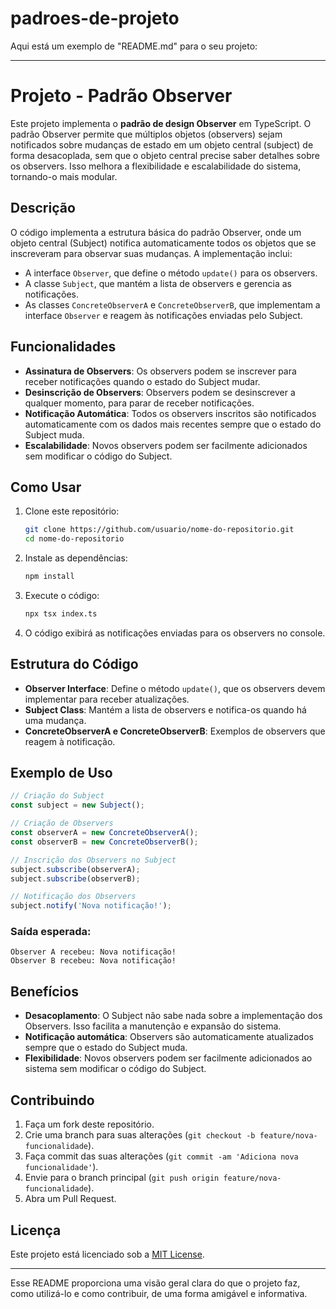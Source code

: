# padroes-de-projeto

Aqui está um exemplo de "README.md" para o seu projeto:

---

# Projeto - Padrão Observer

Este projeto implementa o **padrão de design Observer** em TypeScript. O padrão Observer permite que múltiplos objetos (observers) sejam notificados sobre mudanças de estado em um objeto central (subject) de forma desacoplada, sem que o objeto central precise saber detalhes sobre os observers. Isso melhora a flexibilidade e escalabilidade do sistema, tornando-o mais modular.

## Descrição

O código implementa a estrutura básica do padrão Observer, onde um objeto central (Subject) notifica automaticamente todos os objetos que se inscreveram para observar suas mudanças. A implementação inclui:

- A interface `Observer`, que define o método `update()` para os observers.
- A classe `Subject`, que mantém a lista de observers e gerencia as notificações.
- As classes `ConcreteObserverA` e `ConcreteObserverB`, que implementam a interface `Observer` e reagem às notificações enviadas pelo Subject.

## Funcionalidades

- **Assinatura de Observers**: Os observers podem se inscrever para receber notificações quando o estado do Subject mudar.
- **Desinscrição de Observers**: Observers podem se desinscrever a qualquer momento, para parar de receber notificações.
- **Notificação Automática**: Todos os observers inscritos são notificados automaticamente com os dados mais recentes sempre que o estado do Subject muda.
- **Escalabilidade**: Novos observers podem ser facilmente adicionados sem modificar o código do Subject.

## Como Usar

1. Clone este repositório:

   ```bash
   git clone https://github.com/usuario/nome-do-repositorio.git
   cd nome-do-repositorio
   ```

2. Instale as dependências:

   ```bash
   npm install
   ```

3. Execute o código:

   ```bash
   npx tsx index.ts
   ```

4. O código exibirá as notificações enviadas para os observers no console.

## Estrutura do Código

- **Observer Interface**: Define o método `update()`, que os observers devem implementar para receber atualizações.
- **Subject Class**: Mantém a lista de observers e notifica-os quando há uma mudança.
- **ConcreteObserverA e ConcreteObserverB**: Exemplos de observers que reagem à notificação.

## Exemplo de Uso

```typescript
// Criação do Subject
const subject = new Subject();

// Criação de Observers
const observerA = new ConcreteObserverA();
const observerB = new ConcreteObserverB();

// Inscrição dos Observers no Subject
subject.subscribe(observerA);
subject.subscribe(observerB);

// Notificação dos Observers
subject.notify('Nova notificação!');
```

### Saída esperada:
```
Observer A recebeu: Nova notificação!
Observer B recebeu: Nova notificação!
```

## Benefícios

- **Desacoplamento**: O Subject não sabe nada sobre a implementação dos Observers. Isso facilita a manutenção e expansão do sistema.
- **Notificação automática**: Observers são automaticamente atualizados sempre que o estado do Subject muda.
- **Flexibilidade**: Novos observers podem ser facilmente adicionados ao sistema sem modificar o código do Subject.

## Contribuindo

1. Faça um fork deste repositório.
2. Crie uma branch para suas alterações (`git checkout -b feature/nova-funcionalidade`).
3. Faça commit das suas alterações (`git commit -am 'Adiciona nova funcionalidade'`).
4. Envie para o branch principal (`git push origin feature/nova-funcionalidade`).
5. Abra um Pull Request.

## Licença

Este projeto está licenciado sob a [MIT License](LICENSE).

---

Esse README proporciona uma visão geral clara do que o projeto faz, como utilizá-lo e como contribuir, de uma forma amigável e informativa.
